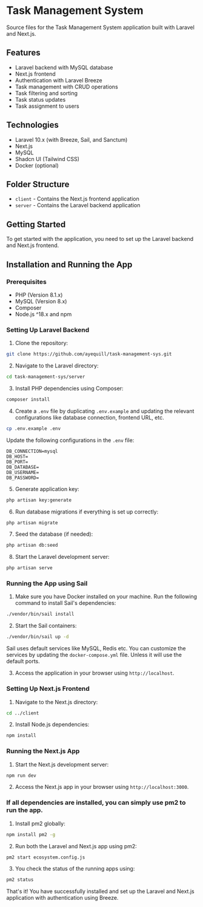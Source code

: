 # Task Management System

Source files for the Task Management System application built with Laravel and Next.js.

## Features

- Laravel backend with MySQL database
- Next.js frontend
- Authentication with Laravel Breeze
- Task management with CRUD operations
- Task filtering and sorting
- Task status updates
- Task assignment to users


## Technologies

- Laravel 10.x (with Breeze, Sail, and Sanctum)
- Next.js
- MySQL
- Shadcn UI (Tailwind CSS)
- Docker (optional)


## Folder Structure

- `client` - Contains the Next.js frontend application
- `server` - Contains the Laravel backend application

## Getting Started

To get started with the application, you need to set up the Laravel backend and Next.js frontend.

## Installation and Running the App

### Prerequisites
- PHP (Version 8.1.x)
- MySQL (Version 8.x)
- Composer
- Node.js ^18.x and npm

### Setting Up Laravel Backend

1. Clone the repository:

```bash
git clone https://github.com/ayequill/task-management-sys.git
```

2. Navigate to the Laravel directory:

```bash
cd task-management-sys/server
```

3. Install PHP dependencies using Composer:

```bash
composer install
```

4. Create a `.env` file by duplicating `.env.example` and updating the relevant configurations like database connection, frontend URL, etc.

```bash
cp .env.example .env
```

Update the following configurations in the `.env` file:

```env
DB_CONNECTION=mysql
DB_HOST=
DB_PORT=
DB_DATABASE=
DB_USERNAME=
DB_PASSWORD=
```

5. Generate application key:

```bash
php artisan key:generate
```

6. Run database migrations if everything is set up correctly:

```bash
php artisan migrate
```

7. Seed the database (if needed):

```bash
php artisan db:seed
```

8. Start the Laravel development server:

```bash
php artisan serve
```

### Running the App using Sail

1. Make sure you have Docker installed on your machine. Run the following command to install Sail's dependencies:

```bash
./vendor/bin/sail install
```

2. Start the Sail containers:

```bash
./vendor/bin/sail up -d
```

Sail uses default services like MySQL, Redis etc. You can customize the services by updating the `docker-compose.yml` file. Unless it will use the default ports. 

3. Access the application in your browser using `http://localhost`.

### Setting Up Next.js Frontend

1. Navigate to the Next.js directory:

```bash
cd ../client
```

2. Install Node.js dependencies:

```bash
npm install
```

### Running the Next.js App

1. Start the Next.js development server:

```bash
npm run dev
```

2. Access the Next.js app in your browser using `http://localhost:3000`.

### If all dependencies are installed, you can simply use pm2 to run the app.

1. Install pm2 globally:

```bash
npm install pm2 -g
```

2. Run both the Laravel and Next.js app using pm2:

```bash
pm2 start ecosystem.config.js
```

3. You check the status of the running apps using:

```bash
pm2 status
```

That's it! You have successfully installed and set up the Laravel and Next.js application with authentication using Breeze.